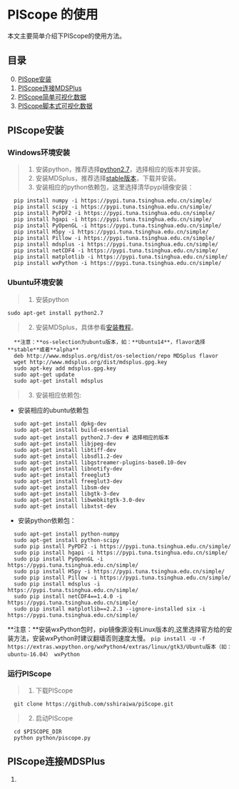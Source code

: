 # PIScope 的使用

本文主要简单介绍下PIScope的使用方法。

## 目录

0. [PISope安装](#PIScope安装)
0. [PIScope连接MDSPlus](#PIScope连接MDSPlus)
0. [PIScope简单可视化数据](#PIScope简单可视化数据)
0. [PIScope脚本式可视化数据](#PIScope脚本式可视化数据)

## PIScope安装

### Windows环境安装

> 1. 安装python，推荐选择[python2.7](https://www.python.org/downloads/windows/)，选择相应的版本并安装。
> 2. 安装MDSplus，推荐选择[stable版本](http://www.mdsplus.org/index.php/Latest_Windows_Distributions)，下载并安装。
> 3. 安装相应的python依赖包，这里选择清华pypi镜像安装：
```
  pip install numpy -i https://pypi.tuna.tsinghua.edu.cn/simple/ 
  pip install scipy -i https://pypi.tuna.tsinghua.edu.cn/simple/ 
  pip install PyPDF2 -i https://pypi.tuna.tsinghua.edu.cn/simple/ 
  pip install hgapi -i https://pypi.tuna.tsinghua.edu.cn/simple/
  pip install PyOpenGL -i https://pypi.tuna.tsinghua.edu.cn/simple/ 
  pip install H5py -i https://pypi.tuna.tsinghua.edu.cn/simple/ 
  pip install Pillow -i https://pypi.tuna.tsinghua.edu.cn/simple/ 
  pip install mdsplus -i https://pypi.tuna.tsinghua.edu.cn/simple/
  pip install netCDF4 -i https://pypi.tuna.tsinghua.edu.cn/simple/
  pip install matplotlib -i https://pypi.tuna.tsinghua.edu.cn/simple/ 
  pip install wxPython -i https://pypi.tuna.tsinghua.edu.cn/simple/ 
```

### Ubuntu环境安装

> 1. 安装python

```sudo apt-get install python2.7```
> 2. 安装MDSplus，具体参看[安装教程](http://www.mdsplus.org/index.php/Latest_Ubuntu/Debian_Packages)。
```
  **注意：**os-selection为ubuntu版本，如：**Ubuntu14**，flavor选择**stable**或者**alpha**
  deb http://www.mdsplus.org/dist/os-selection/repo MDSplus flavor
  wget http://www.mdsplus.org/dist/mdsplus.gpg.key
  sudo apt-key add mdsplus.gpg.key
  sudo apt-get update
  sudo apt-get install mdsplus
```
> 3. 安装相应依赖包:

* 安装相应的ubuntu依赖包
```
  sudo apt-get install dpkg-dev
  sudo apt-get install build-essential
  sudo apt-get install python2.7-dev # 选择相应的版本
  sudo apt-get install libjpeg-dev
  sudo apt-get install libtiff-dev
  sudo apt-get install libsdl1.2-dev
  sudo apt-get install libgstreamer-plugins-base0.10-dev
  sudo apt-get install libnotify-dev
  sudo apt-get install freeglut3
  sudo apt-get install freeglut3-dev
  sudo apt-get install libsm-dev
  sudo apt-get install libgtk-3-dev
  sudo apt-get install libwebkitgtk-3.0-dev 
  sudo apt-get install libxtst-dev
```

* 安装python依赖包：
```
  sudo apt-get install python-numpy
  sudo apt-get install python-scipy
  sudo pip install PyPDF2 -i https://pypi.tuna.tsinghua.edu.cn/simple/ 
  sudo pip install hgapi -i https://pypi.tuna.tsinghua.edu.cn/simple/
  sudo pip install PyOpenGL -i https://pypi.tuna.tsinghua.edu.cn/simple/ 
  sudo pip install H5py -i https://pypi.tuna.tsinghua.edu.cn/simple/ 
  sudo pip install Pillow -i https://pypi.tuna.tsinghua.edu.cn/simple/ 
  sudo pip install mdsplus -i https://pypi.tuna.tsinghua.edu.cn/simple/
  sudo pip install netCDF4==1.4.0 -i https://pypi.tuna.tsinghua.edu.cn/simple/
  sudo pip install matplotlib==2.2.3 --ignore-installed six -i https://pypi.tuna.tsinghua.edu.cn/simple/ 
```

**注意：**安装wxPython包时，pip镜像源没有Linux版本的,这里选择官方给的安装方法，安装wxPython时建议翻墙否则速度太慢。
```pip install -U -f https://extras.wxpython.org/wxPython4/extras/linux/gtk3/Ubuntu版本（如：ubuntu-16.04） wxPython```

### 运行PIScope

> 1. 下载PIScope
```
  git clone https://github.com/sshiraiwa/piScope.git
```
> 2. 启动PIScope
```
  cd $PISCOPE_DIR
  python python/piscope.py
```
## PIScope连接MDSPlus
1. 
